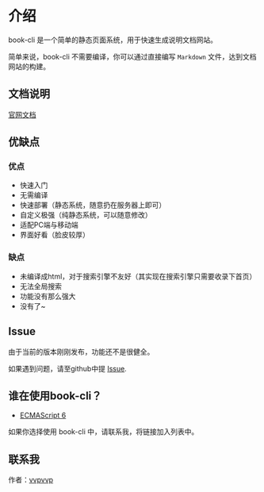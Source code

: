 # 介绍

book-cli 是一个简单的静态页面系统，用于快速生成说明文档网站。

简单来说，book-cli 不需要编译，你可以通过直接编写 `Markdown` 文件，达到文档网站的构建。

## 文档说明

[官网文档](https://vvpvvp.coding.me/book-cli/)


## 优缺点

### 优点

* 快速入门
* 无需编译
* 快速部署（静态系统，随意扔在服务器上即可）
* 自定义极强（纯静态系统，可以随意修改）
* 适配PC端与移动端
* 界面好看（脸皮较厚）


### 缺点

* 未编译成html，对于搜索引擎不友好（其实现在搜索引擎只需要收录下首页）
* 无法全局搜索
* 功能没有那么强大
* 没有了~


## Issue

由于当前的版本刚刚发布，功能还不是很健全。

如果遇到问题，请至github中提 [Issue](https://github.com/vvpvvp/book-cli/issues).

## 谁在使用book-cli？

* [ECMAScript 6](https://es6.ch-un.com/)

如果你选择使用 book-cli 中，请联系我，将链接加入列表中。

## 联系我

作者：[vvpvvp](http://www.ch-un.com)